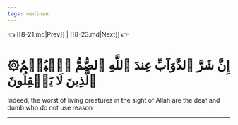 ```yaml
---
tags: medinan
---
```


👈 [[8-21.md|Prev]] | [[8-23.md|Next]] 👉

# ۞إِنَّ شَرَّ ٱلدَّوَآبِّ عِندَ ٱللَّهِ ٱلصُّمُّ ٱلۡبُكۡمُ ٱلَّذِينَ لَا يَعۡقِلُونَ

Indeed, the worst of living creatures in the sight of Allah are the deaf and dumb who do not use reason

---

